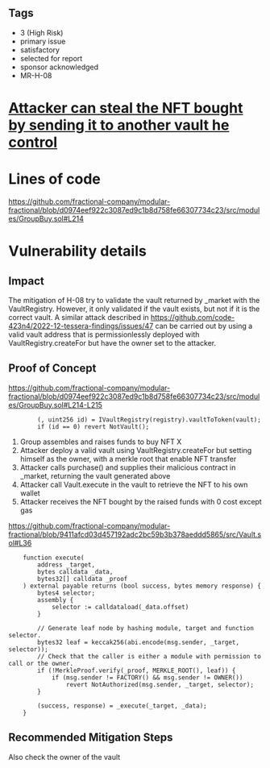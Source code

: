 ## Tags

- 3 (High Risk)
- primary issue
- satisfactory
- selected for report
- sponsor acknowledged
- MR-H-08

# [Attacker can steal the NFT bought by sending it to another vault he control](https://github.com/code-423n4/2023-01-tessera-mitigation-findings/issues/47) 

# Lines of code

https://github.com/fractional-company/modular-fractional/blob/d0974eef922c3087ed9c1b8d758fe66307734c23/src/modules/GroupBuy.sol#L214


# Vulnerability details

## Impact

The mitigation of H-08 try to validate the vault returned by _market with the VaultRegistry. However, it only validated if the vault exists, but not if it is the correct vault. A similar attack described in https://github.com/code-423n4/2022-12-tessera-findings/issues/47 can be carried out by using a valid vault address that is permissionlessly deployed with VaultRegistry.createFor but have the owner set to the attacker.

## Proof of Concept
https://github.com/fractional-company/modular-fractional/blob/d0974eef922c3087ed9c1b8d758fe66307734c23/src/modules/GroupBuy.sol#L214-L215
```solidity
        (, uint256 id) = IVaultRegistry(registry).vaultToToken(vault);
        if (id == 0) revert NotVault();
```

1. Group assembles and raises funds to buy NFT X
2. Attacker deploy a valid vault using VaultRegistry.createFor but setting himself as the owner, with a merkle root that enable NFT transfer
3. Attacker calls purchase() and supplies their malicious contract in _market, returning the vault generated above
4. Attacker call Vault.execute in the vault to retrieve the NFT to his own wallet
5. Attacker receives the NFT bought by the raised funds with 0 cost except gas

https://github.com/fractional-company/modular-fractional/blob/9411afcd03d457192adc2bc59b3b378aeddd5865/src/Vault.sol#L36
```solidity
    function execute(
        address _target,
        bytes calldata _data,
        bytes32[] calldata _proof
    ) external payable returns (bool success, bytes memory response) {
        bytes4 selector;
        assembly {
            selector := calldataload(_data.offset)
        }

        // Generate leaf node by hashing module, target and function selector.
        bytes32 leaf = keccak256(abi.encode(msg.sender, _target, selector));
        // Check that the caller is either a module with permission to call or the owner.
        if (!MerkleProof.verify(_proof, MERKLE_ROOT(), leaf)) {
            if (msg.sender != FACTORY() && msg.sender != OWNER())
                revert NotAuthorized(msg.sender, _target, selector);
        }

        (success, response) = _execute(_target, _data);
    }
```

## Recommended Mitigation Steps
Also check the owner of the vault